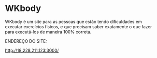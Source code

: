 # WKbody

WKbody é um site para as pessoas que estão tendo dificuldades
em executar exercícios fisícos, e que precisam saber exatamente o que
fazer para executá-los de maneira 100% correta.

ENDEREÇO DO SITE:

http://18.228.211.123:3000/
